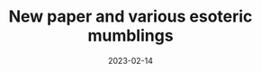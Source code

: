 ---
title: New paper and various esoteric mumblings
authors:
  - Mist Bair
date: 2023-02-14
tags:
  - esoteric
links:
  - text: example.com/esoteric
    url: https://example.com
---